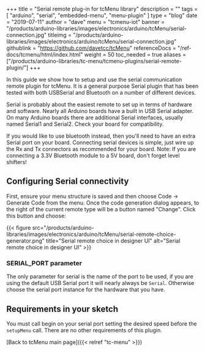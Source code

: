 +++
title = "Serial remote plug-in for tcMenu library"
description = ""
tags = [ "arduino", "serial", "embedded-menu", "menu-plugin" ]
type = "blog"
date = "2019-07-11"
author =  "dave"
menu = "tcmenu-iot"
banner = "/products/arduino-libraries/images/electronics/arduino/tcMenu/serial-connection.jpg"
titleimg = "/products/arduino-libraries/images/electronics/arduino/tcMenu/serial-connection.jpg"
githublink = "https://github.com/davetcc/tcMenu"
referenceDocs = "/ref-docs/tcmenu/html/index.html"
weight = 50
toc_needed = true
aliases = ["/products/arduino-libraries/tc-menu/tcmenu-plugins/serial-remote-plugin/"]
+++

In this guide we show how to setup and use the serial communication remote plugin for tcMenu. It is a general purpose Serial plugin that has been tested with both USBSerial and Bluetooth on a number of different devices.

Serial is probably about the easiest remote to set up in terms of hardware and software. Nearly all Arduino boards have a built in USB Serial adapter. On many Arduino boards there are additional Serial interfaces, usually named Serial1 and Serial2. Check your board for compatibility.

If you would like to use bluetooth instead, then you'll need to have an extra Serial port on your board. Connecting serial devices is simple, just wire up the Rx and Tx connectors as recommended for your board. Note: If you are connecting a 3.3V Bluetooth module to a 5V board, don't forget level shifters!
       
## Configuring Serial connectivity

First, ensure your menu structure is saved and then choose Code -> Generate Code from the menu. Once the code generation dialog appears, to the right of the current remote type will be a button named "Change". Click this button and choose:

{{< figure src="/products/arduino-libraries/images/electronics/arduino/tcMenu/serial-remote-choice-generator.png" title="Serial remote choice in designer UI" alt="Serial remote choice in designer UI" >}}

### SERIAL_PORT parameter

The only parameter for serial is the name of the port to be used, if you are using the default USB Serial port it will nearly always be `Serial`. Otherwise choose the serial port instance for the hardware that you have.

## Requirements in your sketch

You must call begin on your serial port setting the desired speed before the `setupMenu` call. There are no other requirements of this plugin.

[Back to tcMenu main page]({{< relref "tc-menu" >}}) 
